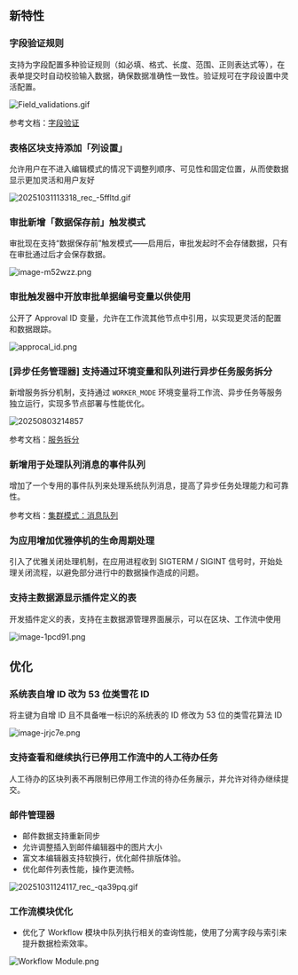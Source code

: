 ## 新特性

### 字段验证规则

支持为字段配置多种验证规则（如必填、格式、长度、范围、正则表达式等），在表单提交时自动校验输入数据，确保数据准确性一致性。验证规可在字段设置中灵活配置。

![Field_validations.gif](https://static-docs.nocobase.com/20251031111521_rec_-6mjzt5.gif)

参考文档：[字段验证](https://docs-cn.nocobase.com/handbook/data-modeling/collection-fields/validation)

### 表格区块支持添加「列设置」

允许用户在不进入编辑模式的情况下调整列顺序、可见性和固定位置，从而使数据显示更加灵活和用户友好

![20251031113318_rec_-5ffltd.gif](https://static-docs.nocobase.com/20251031113318_rec_-5ffltd.gif)

### 审批新增「数据保存前」触发模式

审批现在支持“数据保存前”触发模式——启用后，审批发起时不会存储数据，只有在审批通过后才会保存数据。

![image-m52wzz.png](https://static-docs.nocobase.com/image-m52wzz.png)

### 审批触发器中开放审批单据编号变量以供使用

公开了 Approval ID 变量，允许在工作流其他节点中引用，以实现更灵活的配置和数据跟踪。

![approcal_id.png](https://static-docs.nocobase.com/image-qsspfn.png)

### [异步任务管理器] 支持通过环境变量和队列进行异步任务服务拆分

新增服务拆分机制，支持通过 `WORKER_MODE` 环境变量将工作流、异步任务等服务独立运行，实现多节点部署与性能优化。

![20250803214857](https://static-docs.nocobase.com/20250803214857.png)

参考文档：[服务拆分](https://docs-cn.nocobase.com/welcome/getting-started/deployment/cluster-mode/services-splitting)

### 新增用于处理队列消息的事件队列

增加了一个专用的事件队列来处理系统队列消息，提高了异步任务处理能力和可靠性。

参考文档：[集群模式：消息队列](https://docs-cn.nocobase.com/welcome/getting-started/deployment/cluster-mode#%E6%B6%88%E6%81%AF%E9%98%9F%E5%88%97)

### 为应用增加优雅停机的生命周期处理

引入了优雅关闭处理机制，在应用进程收到 SIGTERM / SIGINT 信号时，开始处理关闭流程，以避免部分进行中的数据操作造成的问题。

### 支持主数据源显示插件定义的表

开发插件定义的表，支持在主数据源管理界面展示，可以在区块、工作流中使用

![image-1pcd91.png](https://static-docs.nocobase.com/image-1pcd91.png)

## 优化

### 系统表自增 ID 改为 53 位类雪花 ID

将主键为自增 ID 且不具备唯一标识的系统表的 ID 修改为 53 位的类雪花算法 ID

![image-jrjc7e.png](https://static-docs.nocobase.com/image-jrjc7e.png)

### 支持查看和继续执行已停用工作流中的人工待办任务

人工待办的区块列表不再限制已停用工作流的待办任务展示，并允许对待办继续提交。

### 邮件管理器

* 邮件数据支持重新同步
* 允许调整插入到邮件编辑器中的图片大小
* 富文本编辑器支持软换行，优化邮件排版体验。
* 优化邮件列表性能，操作更流畅。

![20251031124117_rec_-qa39pq.gif](https://static-docs.nocobase.com/20251031124117_rec_-qa39pq.gif)

### 工作流模块优化

- 优化了 Workflow 模块中队列执行相关的查询性能，使用了分离字段与索引来提升数据检索效率。

![Workflow Module.png](https://static-docs.nocobase.com/image-5b3byb.png)
